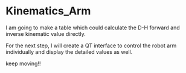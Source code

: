 # Kinematics_Arm

I am going to make a table which could calculate the D-H forward and inverse kinematic value directly.

For the next step, I will create a QT interface to control the robot arm individually and display the detailed values as well.

keep moving!!